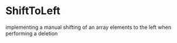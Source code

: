 # ShiftToLeft
implementing a manual shifting of an array elements to the left when performing a deletion 
